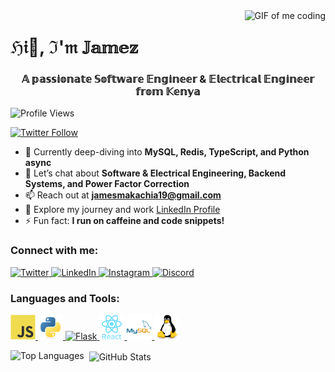 <img src="https://i.giphy.com/media/RbDKaczqWovIugyJmW/giphy.webp" alt="GIF of me coding" align="right">

<h1>   ℌ𝔦👋, ℑ'𝔪 𝕁𝕒𝕞𝕖𝕫   </h1>
<h3 align="center">𝔸 𝕡𝕒𝕤𝕤𝕚𝕠𝕟𝕒𝕥𝕖 𝕊𝕠𝕗𝕥𝕨𝕒𝕣𝕖 𝔼𝕟𝕘𝕚𝕟𝕖𝕖𝕣 & 𝔼𝕝𝕖𝕔𝕥𝕣𝕚𝕔𝕒𝕝 𝔼𝕟𝕘𝕚𝕟𝕖𝕖𝕣 𝕗𝕣𝕠𝕞 𝕂𝕖𝕟𝕪𝕒</h3>

<p align="left">
  <img src="https://komarev.com/ghpvc/?username=jamez&label=Profile%20views&color=0e75b6&style=flat" alt="Profile Views" />
</p>

<p align="left">
  <a href="https://twitter.com/yourusername" target="blank">
    <img src="https://img.shields.io/twitter/follow/yourusername?logo=twitter&style=for-the-badge" alt="Twitter Follow" />
  </a>
</p>

- 🌱 Currently deep-diving into **MySQL, Redis, TypeScript, and Python async**
- 💬 Let’s chat about **Software & Electrical Engineering, Backend Systems, and Power Factor Correction**
- 📫 Reach out at **jamesmakachia19@gmail.com**
- 📄 Explore my journey and work [LinkedIn Profile](https://www.linkedin.com/in/yourprofile)
- ⚡ Fun fact: **I run on caffeine and code snippets!**

<h3 align="left">Connect with me:</h3>
<p align="left">
  <a href="https://twitter.com/yourusername" target="blank">
    <img src="https://raw.githubusercontent.com/rahuldkjain/github-profile-readme-generator/master/src/images/icons/Social/twitter.svg" alt="Twitter" width="30" height="40" />
  </a>
  <a href="https://linkedin.com/in/yourprofile" target="blank">
    <img src="https://raw.githubusercontent.com/rahuldkjain/github-profile-readme-generator/master/src/images/icons/Social/linked-in-alt.svg" alt="LinkedIn" width="30" height="40" />
  </a>
  <a href="https://instagram.com/yourprofile" target="blank">
    <img src="https://raw.githubusercontent.com/rahuldkjain/github-profile-readme-generator/master/src/images/icons/Social/instagram.svg" alt="Instagram" width="30" height="40" />
  </a>
  <a href="https://discord.com/users/yourid" target="blank">
    <img src="https://raw.githubusercontent.com/rahuldkjain/github-profile-readme-generator/master/src/images/icons/Social/discord.svg" alt="Discord" width="30" height="40" />
  </a>
</p>

<h3 align="left">Languages and Tools:</h3>
<p align="left">
  <a href="https://developer.mozilla.org/en-US/docs/Web/JavaScript" target="_blank" rel="noreferrer">
    <img src="https://raw.githubusercontent.com/devicons/devicon/master/icons/javascript/javascript-original.svg" alt="JavaScript" width="40" height="40"/>
  </a>
  <a href="https://www.python.org" target="_blank" rel="noreferrer">
    <img src="https://raw.githubusercontent.com/devicons/devicon/master/icons/python/python-original.svg" alt="Python" width="40" height="40"/>
  </a>
  <a href="https://flask.palletsprojects.com/" target="_blank" rel="noreferrer">
    <img src="https://www.vectorlogo.zone/logos/pocoo_flask/pocoo_flask-icon.svg" alt="Flask" width="40" height="40"/>
  </a>
  <a href="https://reactjs.org/" target="_blank" rel="noreferrer">
    <img src="https://raw.githubusercontent.com/devicons/devicon/master/icons/react/react-original-wordmark.svg" alt="React" width="40" height="40"/>
  </a>
  <a href="https://www.mysql.com/" target="_blank" rel="noreferrer">
    <img src="https://raw.githubusercontent.com/devicons/devicon/master/icons/mysql/mysql-original-wordmark.svg" alt="MySQL" width="40" height="40"/>
  </a>
  <a href="https://www.linux.org/" target="_blank" rel="noreferrer">
    <img src="https://raw.githubusercontent.com/devicons/devicon/master/icons/linux/linux-original.svg" alt="Linux" width="40" height="40"/>
  </a>
</p>

<p>
  <img align="left" src="https://github-readme-stats.vercel.app/api/top-langs?username=jamez&show_icons=true&locale=en&layout=compact" alt="Top Languages" />
</p>
<p>&nbsp;
  <img align="center" src="https://github-readme-stats.vercel.app/api?username=jamez&show_icons=true&locale=en" alt="GitHub Stats" />
</p>
